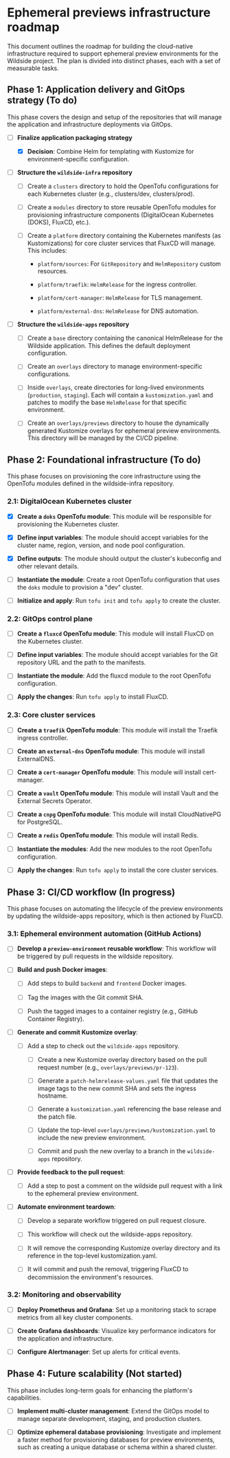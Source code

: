 # Ephemeral previews infrastructure roadmap

This document outlines the roadmap for building the cloud-native infrastructure
required to support ephemeral preview environments for the Wildside project.
The plan is divided into distinct phases, each with a set of measurable tasks.

## Phase 1: Application delivery and GitOps strategy (To do)

This phase covers the design and setup of the repositories that will manage the
application and infrastructure deployments via GitOps.

- [ ] **Finalize application packaging strategy**

  - [x] **Decision**: Combine Helm for templating with Kustomize for
    environment-specific configuration.

- [ ] **Structure the `wildside-infra` repository**

  - [ ] Create a `clusters` directory to hold the OpenTofu configurations for
    each Kubernetes cluster (e.g., clusters/dev, clusters/prod).

  - [ ] Create a `modules` directory to store reusable OpenTofu modules for
    provisioning infrastructure components (DigitalOcean Kubernetes (DOKS),
    FluxCD, etc.).

  - [ ] Create a `platform` directory containing the Kubernetes manifests (as
    Kustomizations) for core cluster services that FluxCD will manage. This
    includes:

    - `platform/sources`: For `GitRepository` and `HelmRepository` custom
      resources.

    - `platform/traefik`: `HelmRelease` for the ingress controller.

    - `platform/cert-manager`: `HelmRelease` for TLS management.

    - `platform/external-dns`: `HelmRelease` for DNS automation.

- [ ] **Structure the `wildside-apps` repository**

  - [ ] Create a `base` directory containing the canonical HelmRelease for the
    Wildside application. This defines the default deployment configuration.

  - [ ] Create an `overlays` directory to manage environment-specific
    configurations.

  - [ ] Inside `overlays`, create directories for long-lived environments
    (`production`, `staging`). Each will contain a `kustomization.yaml` and
    patches to modify the base `HelmRelease` for that specific environment.

  - [ ] Create an `overlays/previews` directory to house the dynamically
    generated Kustomize overlays for ephemeral preview environments. This
    directory will be managed by the CI/CD pipeline.

## Phase 2: Foundational infrastructure (To do)

This phase focuses on provisioning the core infrastructure using the OpenTofu
modules defined in the wildside-infra repository.

### 2.1: DigitalOcean Kubernetes cluster

- [x] **Create a `doks` OpenTofu module**: This module will be responsible for
  provisioning the Kubernetes cluster.

- [x] **Define input variables**: The module should accept variables for the
  cluster name, region, version, and node pool configuration.

- [x] **Define outputs**: The module should output the cluster's kubeconfig and
  other relevant details.

- [ ] **Instantiate the module**: Create a root OpenTofu configuration that uses
  the `doks` module to provision a "dev" cluster.

- [ ] **Initialize and apply**: Run `tofu init` and `tofu apply` to create the
  cluster.

### 2.2: GitOps control plane

- [ ] **Create a `fluxcd` OpenTofu module**: This module will install FluxCD on
  the Kubernetes cluster.

- [ ] **Define input variables**: The module should accept variables for the Git
  repository URL and the path to the manifests.

- [ ] **Instantiate the module**: Add the fluxcd module to the root OpenTofu
  configuration.

- [ ] **Apply the changes**: Run `tofu apply` to install FluxCD.

### 2.3: Core cluster services

- [ ] **Create a `traefik` OpenTofu module**: This module will install the
  Traefik ingress controller.

- [ ] **Create an `external-dns` OpenTofu module**: This module will install
  ExternalDNS.

- [ ] **Create a `cert-manager` OpenTofu module**: This module will install
  cert-manager.

- [ ] **Create a `vault` OpenTofu module**: This module will install Vault and
  the External Secrets Operator.

- [ ] **Create a `cnpg` OpenTofu module**: This module will install
  CloudNativePG for PostgreSQL.

- [ ] **Create a `redis` OpenTofu module**: This module will install Redis.

- [ ] **Instantiate the modules**: Add the new modules to the root OpenTofu
  configuration.

- [ ] **Apply the changes**: Run `tofu apply` to install the core cluster
  services.

## Phase 3: CI/CD workflow (In progress)

This phase focuses on automating the lifecycle of the preview environments by
updating the wildside-apps repository, which is then actioned by FluxCD.

### 3.1: Ephemeral environment automation (GitHub Actions)

- [ ] **Develop a `preview-environment` reusable workflow**: This workflow will
  be triggered by pull requests in the wildside repository.

- [ ] **Build and push Docker images**:

  - [ ] Add steps to build `backend` and `frontend` Docker images.

  - [ ] Tag the images with the Git commit SHA.

  - [ ] Push the tagged images to a container registry (e.g., GitHub Container
    Registry).

- [ ] **Generate and commit Kustomize overlay**:

  - [ ] Add a step to check out the `wildside-apps` repository.

    - [ ] Create a new Kustomize overlay directory based on the pull request
      number (e.g., `overlays/previews/pr-123`).

    - [ ] Generate a `patch-helmrelease-values.yaml` file that updates the image
      tags to the new commit SHA and sets the ingress hostname.

    - [ ] Generate a `kustomization.yaml` referencing the base release and the
      patch file.

    - [ ] Update the top-level `overlays/previews/kustomization.yaml` to include
      the new preview environment.

    - [ ] Commit and push the new overlay to a branch in the `wildside-apps`
      repository.

- [ ] **Provide feedback to the pull request**:

  - [ ] Add a step to post a comment on the wildside pull request with a link to
    the ephemeral preview environment.

- [ ] **Automate environment teardown**:

  - [ ] Develop a separate workflow triggered on pull request closure.

  - [ ] This workflow will check out the wildside-apps repository.

  - [ ] It will remove the corresponding Kustomize overlay directory and its
    reference in the top-level kustomization.yaml.

  - [ ] It will commit and push the removal, triggering FluxCD to decommission
    the environment's resources.

### 3.2: Monitoring and observability

- [ ] **Deploy Prometheus and Grafana**: Set up a monitoring stack to scrape
  metrics from all key cluster components.

- [ ] **Create Grafana dashboards**: Visualize key performance indicators for
  the application and infrastructure.

- [ ] **Configure Alertmanager**: Set up alerts for critical events.

## Phase 4: Future scalability (Not started)

This phase includes long-term goals for enhancing the platform's capabilities.

- [ ] **Implement multi-cluster management**: Extend the GitOps model to manage
  separate development, staging, and production clusters.

- [ ] **Optimize ephemeral database provisioning**: Investigate and implement a
  faster method for provisioning databases for preview environments, such as
  creating a unique database or schema within a shared cluster.
